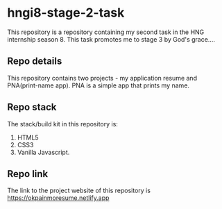 # hngi8-stage-2-task

This repository is a repository containing my second task in the HNG internship season 8.
This task promotes me to stage 3 by God's grace....

## Repo details

This repository contains two projects - my application resume and PNA(print-name app).
PNA is a simple app that prints my name.

## Repo stack

The stack/build kit in this repository is:

1. HTML5
2. CSS3
3. Vanilla Javascript.

## Repo link

The link to the project website of this repository is https://okpainmoresume.netlify.app
